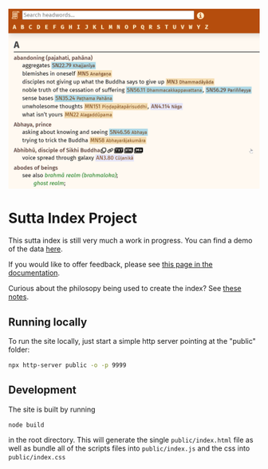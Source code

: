 ![Screenshot of the app in September of 2024](public/images/screenshot.png)

# Sutta Index Project

This sutta index is still very much a work in progress. You can find a demo of the data [here](https://index.readingfaithfully.org/).

If you would like to offer feedback, please see [this page in the documentation](https://github.com/thesunshade/CIPS/blob/main/src/documentation/helpfulFeedback.md#offering-feedback).

Curious about the philosopy being used to create the index? See [these notes](https://github.com/thesunshade/CIPS/blob/main/src/documentation/principlesOfIndexingSuttas.md#principles-of-indexing-suttas).

## Running locally

To run the site locally, just start a simple http server pointing at the "public" folder:

```bash
npx http-server public -o -p 9999
```

## Development

The site is built by running

```
node build
```

in the root directory. This will generate the single `public/index.html` file as well as bundle all of the scripts files into `public/index.js` and the css into `public/index.css`
